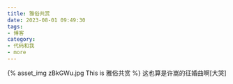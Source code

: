 ```yaml
---
title: 雅俗共赏
date: 2023-08-01 09:49:30
tags:
- 博客
category:
- 代码和我
- more
---
```

{% asset_img zBkGWu.jpg This is 雅俗共赏 %}
这也算是许嵩的征婚曲啊[大哭]